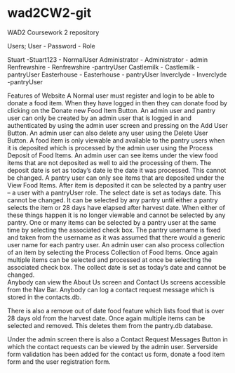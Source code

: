 # wad2CW2-git
WAD2 Coursework 2 repository

Users;
 User - Password - Role

Stuart -Stuart123 - NormalUser
Administrator - Administrator - admin
Renfrewshire - Renfrewshire -pantryUser
Castlemilk - Castlemilk - pantryUser
Easterhouse - Easterhouse - pantryUser
Inverclyde - Inverclyde -pantryUser

Features of Website
A Normal user must register and login to be able to donate a food item.  When they have logged in then they can donate food by clicking on the Donate new Food Item Button.
An admin user and pantry user can only be created by an admin user that is logged in and authenticated by using the admin user screen and pressing on the Add User Button.  An admin user can also delete any user using the Delete User Button.
A food item is only viewable and available to the pantry users when it is deposited which is processed by the admin user using the Process Deposit of Food Items.  An admin user can see items under the view food items that are not deposited as well to aid the processing of them.  The deposit date is set as today’s date ie the date it was processed.  This cannot be changed.    A pantry user can only see items that are deposited under the View Food Items.  After item is deposited it can be selected by a pantry user – a user with a pantryUser role.   The select date is set as todays date.  This cannot be changed.   It can be selected by any pantry until either a pantry selects the item or 28 days have elapsed after harvest date.  When either of these things happen it is no longer viewable and cannot be selected by any pantry.  One or many items can be selected by a pantry user at the same time by selecting the associated check box.  The pantry username is fixed and taken from the username as it was assumed that there would a generic user name for each pantry user.
An admin user can also process collection of an item by selecting the Process Collection of Food Items.  Once again multiple items can be selected and processed at once be selecting the associated check box.  The collect date is set as today’s date and cannot be changed.  
Anybody can view the About Us screen and Contact Us screens accessible from the Nav Bar.  Anybody can log a contact request message which is stored in the contacts.db.  

There is also a remove out of date food feature which lists food that is over 28 days old from the harvest date.  Once again multiple items can be selected and removed.  This deletes them from the pantry.db database.

Under the admin screen there is also a Contact Request Messages Button in which the contact requests can be viewed by the admin user.
Serverside form validation has been added for the contact us form, donate a food item form and the user registration form.
 

